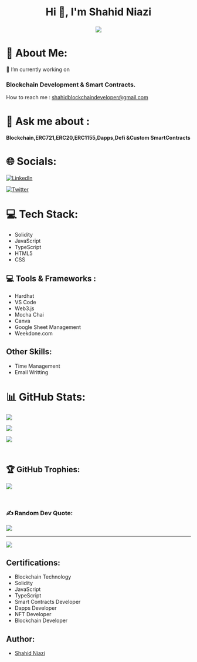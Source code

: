 <h1 align="center">Hi 👋, I'm Shahid Niazi</h1>
<h3 align="center">
  <a href="https://git.io/typing-svg">
    <img src="https://readme-typing-svg.herokuapp.com/?lines=Blockchain%20Developer...;Software%20Engineer...;&center=true&size=24">
  </a>
</h3>

# 💫 About Me:

🌱 I’m currently working on 

### Blockchain Development & Smart Contracts.

How to reach me : shahidblockchaindeveloper@gmail.com

# 💬 Ask me about : 
#### Blockchain,ERC721,ERC20,ERC1155,Dapps,Defi &Custom SmartContracts

# 🌐 Socials:
[![LinkedIn](https://img.shields.io/badge/LinkedIn-%230077B5.svg?logo=linkedin&logoColor=white)](https://www.linkedin.com/in/shahidniazi/) 

[![Twitter](https://img.shields.io/twitter/url?style=social&url=https%3A%2F%2Ftwitter.com%2FShahidniazi123)](https://twitter.com/Shahidniazi123)

# 💻 Tech Stack:
- Solidity   
- JavaScript
- TypeScript
- HTML5
- CSS

## 💻 Tools & Frameworks :
- Hardhat
- VS Code
- Web3.js
- Mocha Chai
- Canva
- Google Sheet Management
- Weekdone.com

## Other Skills:
- Time Management
- Email Writting

# 📊 GitHub Stats:

![](https://github-readme-stats.vercel.app/api?username=ShahidAbbasKhan&theme=radical&hide_border=false&include_all_commits=true&count_private=true)

![](https://github-readme-streak-stats.herokuapp.com/?user=ShahidAbbasKhan&theme=radical&hide_border=false)

![](https://github-readme-stats.vercel.app/api/top-langs/?username=ShahidAbbasKhan&theme=radical&hide_border=false&include_all_commits=true&count_private=true&layout=compact)

​

## 🏆 GitHub Trophies:

![](https://github-profile-trophy.vercel.app/?username=ShahidAbbasKhan&theme=radical&no-frame=false&no-bg=false&margin-w=4)

​

### ✍️ Random Dev Quote:

![](https://quotes-github-readme.vercel.app/api?type=vetical&theme=radical)

---
[![](https://visitcount.itsvg.in/api?id=ShahidAbbasKhan&icon=9&color=0)](https://visitcount.itsvg.in)
## Certifications:
- Blockchain Technology
- Solidity 
- JavaScript 
- TypeScript
- Smart Contracts Developer
- Dapps Developer
- NFT Developer
- Blockchain Developer
## Author:

- [Shahid Niazi](https://www.linkedin.com/in/shahidniazi/)

